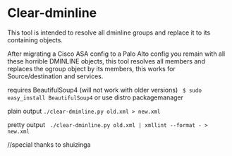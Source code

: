 # Clear-dminline

This tool is intended to resolve all dminline groups and replace it to its containing objects. 

After migrating a Cisco ASA config to a Palo Alto config you remain with all these horrible DMINLINE objects, this tool resolves all members and replaces the ogroup object by its members, this works for Source/destination and services.

requires BeautifulSoup4 (will not work with older versions)
` $ sudo easy_install BeautifulSoup4`
 or use distro packagemanager



 plain output
`./clear-dminline.py old.xml > new.xml`

 pretty output
` ./clear-dminline.py old.xml | xmllint --format - > new.xml`
 
 
 //special thanks to shuizinga
